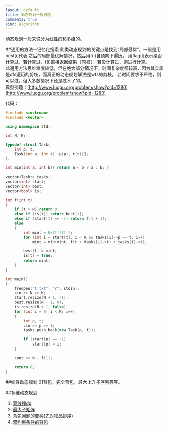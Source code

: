```yaml
---
layout: default
title: 动态规划一般思路
comments: true
kind: algorithm
---
```


动态规划一般来说分为线性的和多维的。

##通用的方法--记忆化搜索
此类动态规划的关键点是找到“局部最优”，一般是用best[i]代表i之后的局部最优解情况，然后用f(i)自顶向下遍历。
用flag[i]表示是否计算过，若计算过，f(i)直接返回结果（剪枝），若没计算过，则进行计算。<br>
此通用方法思维难度较低，但在绝大部分情况下，时间复杂度都较高，因为其实质是dfs遍历的剪枝，而真正的动态规划解法是wfs的剪枝。
若时间要求不严格，则可以过，但大多数情况下还是过不了的。<br>
典型例题：[http://www.luogu.org/problem/show?pid=1280](http://www.luogu.org/problem/show?pid=1280)

代码：

```c++
#include <iostream>
#include <vector>

using namespace std;

int N, K;

typedef struct Task{
	int p, t;
	Task(int p, int t) :p(p), t(t){};
};

int min(int a, int b){ return a < b ? a : b; }

vector<Task*> tasks;
vector<int> start;
vector<int> best;
vector<bool> is;

int f(int t)
{
	if (t > N) return 0;
	else if (is[t]) return best[t];
	else if (start[t] == -1) return f(t + 1);
	else
	{
		int mint = 0x7fffffff;
		for (int i = start[t]; i < K && tasks[i]->p == t; i++)
			mint = min(mint, f(t + tasks[i]->t) + tasks[i]->t);

		best[t] = mint;
		is[t] = true;
		return mint;
	}
}

int main()
{
	freopen("t.txt", "r", stdin);
	cin >> N >> K;
	start.resize(N + 1, -1);
	best.resize(N + 1, 0);
	is.resize(N + 1, false);
	for (int i = 0; i < K; i++)
	{
		int p, t;
		cin >> p >> t;
		tasks.push_back(new Task(p, t));

		if (start[p] == -1)
			start[p] = i;
	}

	cout << N - f(1);

	return 0;
}

```

##线性动态规划
01背包，完全背包，最大上升子序列等等。


##多维动态规划

1. [双线程dp](http://www.luogu.org/problem/show?pid=1006)<br>
2. [最大子矩阵](http://www.luogu.org/problem/show?pid=1387)
3. [背包问题的变种(先对物品排序)](http://www.luogu.org/problem/show?pid=1417)
4. [双约束条件的背包](http://www.luogu.org/problem/show?pid=1855)


